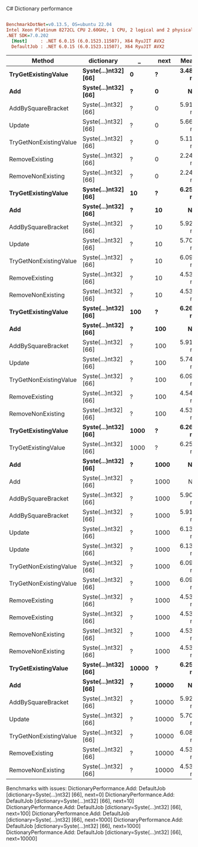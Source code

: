 C# Dictionary performance
``` ini

BenchmarkDotNet=v0.13.5, OS=ubuntu 22.04
Intel Xeon Platinum 8272CL CPU 2.60GHz, 1 CPU, 2 logical and 2 physical cores
.NET SDK=7.0.202
  [Host]     : .NET 6.0.15 (6.0.1523.11507), X64 RyuJIT AVX2
  DefaultJob : .NET 6.0.15 (6.0.1523.11507), X64 RyuJIT AVX2


```
|                 Method |           dictionary |     _ |  next |     Mean |     Error |    StdDev | Allocated |
|----------------------- |--------------------- |------ |------ |---------:|----------:|----------:|----------:|
|    **TryGetExistingValue** | **Syste(...)nt32] [66]** |     **0** |     **?** | **3.488 ns** | **0.0088 ns** | **0.0082 ns** |         **-** |
|                    **Add** | **Syste(...)nt32] [66]** |     **?** |     **0** |       **NA** |        **NA** |        **NA** |         **-** |
|     AddBySquareBracket | Syste(...)nt32] [66] |     ? |     0 | 5.919 ns | 0.0089 ns | 0.0083 ns |         - |
|                 Update | Syste(...)nt32] [66] |     ? |     0 | 5.669 ns | 0.0008 ns | 0.0007 ns |         - |
| TryGetNonExistingValue | Syste(...)nt32] [66] |     ? |     0 | 5.115 ns | 0.0076 ns | 0.0071 ns |         - |
|         RemoveExisting | Syste(...)nt32] [66] |     ? |     0 | 2.243 ns | 0.0012 ns | 0.0011 ns |         - |
|      RemoveNonExisting | Syste(...)nt32] [66] |     ? |     0 | 2.241 ns | 0.0021 ns | 0.0019 ns |         - |
|    **TryGetExistingValue** | **Syste(...)nt32] [66]** |    **10** |     **?** | **6.259 ns** | **0.0018 ns** | **0.0015 ns** |         **-** |
|                    **Add** | **Syste(...)nt32] [66]** |     **?** |    **10** |       **NA** |        **NA** |        **NA** |         **-** |
|     AddBySquareBracket | Syste(...)nt32] [66] |     ? |    10 | 5.923 ns | 0.0111 ns | 0.0098 ns |         - |
|                 Update | Syste(...)nt32] [66] |     ? |    10 | 5.703 ns | 0.0005 ns | 0.0004 ns |         - |
| TryGetNonExistingValue | Syste(...)nt32] [66] |     ? |    10 | 6.093 ns | 0.0028 ns | 0.0025 ns |         - |
|         RemoveExisting | Syste(...)nt32] [66] |     ? |    10 | 4.533 ns | 0.0025 ns | 0.0023 ns |         - |
|      RemoveNonExisting | Syste(...)nt32] [66] |     ? |    10 | 4.535 ns | 0.0017 ns | 0.0015 ns |         - |
|    **TryGetExistingValue** | **Syste(...)nt32] [66]** |   **100** |     **?** | **6.265 ns** | **0.0050 ns** | **0.0042 ns** |         **-** |
|                    **Add** | **Syste(...)nt32] [66]** |     **?** |   **100** |       **NA** |        **NA** |        **NA** |         **-** |
|     AddBySquareBracket | Syste(...)nt32] [66] |     ? |   100 | 5.916 ns | 0.0078 ns | 0.0070 ns |         - |
|                 Update | Syste(...)nt32] [66] |     ? |   100 | 5.749 ns | 0.0019 ns | 0.0015 ns |         - |
| TryGetNonExistingValue | Syste(...)nt32] [66] |     ? |   100 | 6.095 ns | 0.0030 ns | 0.0028 ns |         - |
|         RemoveExisting | Syste(...)nt32] [66] |     ? |   100 | 4.541 ns | 0.0021 ns | 0.0020 ns |         - |
|      RemoveNonExisting | Syste(...)nt32] [66] |     ? |   100 | 4.534 ns | 0.0012 ns | 0.0011 ns |         - |
|    **TryGetExistingValue** | **Syste(...)nt32] [66]** |  **1000** |     **?** | **6.260 ns** | **0.0020 ns** | **0.0019 ns** |         **-** |
|    TryGetExistingValue | Syste(...)nt32] [66] |  1000 |     ? | 6.258 ns | 0.0029 ns | 0.0026 ns |         - |
|                    **Add** | **Syste(...)nt32] [66]** |     **?** |  **1000** |       **NA** |        **NA** |        **NA** |         **-** |
|                    Add | Syste(...)nt32] [66] |     ? |  1000 |       NA |        NA |        NA |         - |
|     AddBySquareBracket | Syste(...)nt32] [66] |     ? |  1000 | 5.909 ns | 0.0059 ns | 0.0052 ns |         - |
|     AddBySquareBracket | Syste(...)nt32] [66] |     ? |  1000 | 5.917 ns | 0.0075 ns | 0.0070 ns |         - |
|                 Update | Syste(...)nt32] [66] |     ? |  1000 | 6.137 ns | 0.0013 ns | 0.0011 ns |         - |
|                 Update | Syste(...)nt32] [66] |     ? |  1000 | 6.135 ns | 0.0033 ns | 0.0031 ns |         - |
| TryGetNonExistingValue | Syste(...)nt32] [66] |     ? |  1000 | 6.090 ns | 0.0023 ns | 0.0021 ns |         - |
| TryGetNonExistingValue | Syste(...)nt32] [66] |     ? |  1000 | 6.093 ns | 0.0017 ns | 0.0015 ns |         - |
|         RemoveExisting | Syste(...)nt32] [66] |     ? |  1000 | 4.531 ns | 0.0014 ns | 0.0012 ns |         - |
|         RemoveExisting | Syste(...)nt32] [66] |     ? |  1000 | 4.536 ns | 0.0016 ns | 0.0015 ns |         - |
|      RemoveNonExisting | Syste(...)nt32] [66] |     ? |  1000 | 4.535 ns | 0.0026 ns | 0.0023 ns |         - |
|      RemoveNonExisting | Syste(...)nt32] [66] |     ? |  1000 | 4.533 ns | 0.0015 ns | 0.0014 ns |         - |
|    **TryGetExistingValue** | **Syste(...)nt32] [66]** | **10000** |     **?** | **6.259 ns** | **0.0020 ns** | **0.0019 ns** |         **-** |
|                    **Add** | **Syste(...)nt32] [66]** |     **?** | **10000** |       **NA** |        **NA** |        **NA** |         **-** |
|     AddBySquareBracket | Syste(...)nt32] [66] |     ? | 10000 | 5.920 ns | 0.0073 ns | 0.0068 ns |         - |
|                 Update | Syste(...)nt32] [66] |     ? | 10000 | 5.701 ns | 0.0008 ns | 0.0007 ns |         - |
| TryGetNonExistingValue | Syste(...)nt32] [66] |     ? | 10000 | 6.084 ns | 0.0027 ns | 0.0025 ns |         - |
|         RemoveExisting | Syste(...)nt32] [66] |     ? | 10000 | 4.531 ns | 0.0016 ns | 0.0014 ns |         - |
|      RemoveNonExisting | Syste(...)nt32] [66] |     ? | 10000 | 4.534 ns | 0.0015 ns | 0.0012 ns |         - |

Benchmarks with issues:
  DictionaryPerformance.Add: DefaultJob [dictionary=Syste(...)nt32] [66], next=0]
  DictionaryPerformance.Add: DefaultJob [dictionary=Syste(...)nt32] [66], next=10]
  DictionaryPerformance.Add: DefaultJob [dictionary=Syste(...)nt32] [66], next=100]
  DictionaryPerformance.Add: DefaultJob [dictionary=Syste(...)nt32] [66], next=1000]
  DictionaryPerformance.Add: DefaultJob [dictionary=Syste(...)nt32] [66], next=1000]
  DictionaryPerformance.Add: DefaultJob [dictionary=Syste(...)nt32] [66], next=10000]
